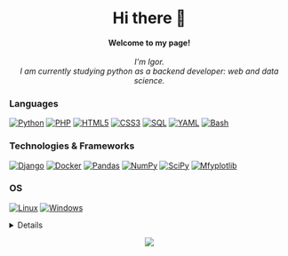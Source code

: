 <h1 align="center">Hi there 👋</h1>
<p align="center">
    <b>Welcome to my page!</b><br><br>
    <i>
      I'm Igor.<br>
      I am currently studying python as a backend developer: web and data science.<br></i>
</p>
  
### Languages
[![Python](https://img.shields.io/badge/python-black?style=for-the-badge&logo=python)](https://github.com/devff)
[![PHP](https://img.shields.io/badge/php-black?style=for-the-badge&logo=php)](https://github.com/devff)
[![HTML5](https://img.shields.io/badge/html5-black?style=for-the-badge&logo=html5)](https://github.com/devff)
[![CSS3](https://img.shields.io/badge/css-black?style=for-the-badge&logo=css3)](https://github.com/devff)
[![SQL](https://img.shields.io/badge/sql-black?style=for-the-badge&logo=postgresql)](https://github.com/devff)
[![YAML](https://img.shields.io/badge/yaml-black?style=for-the-badge&logo=yaml)](https://github.com/devff)
[![Bash](https://img.shields.io/badge/bash-black?style=for-the-badge&logo=gnu-bash&logoColor=white)](https://github.com/devff)
  
### Technologies & Frameworks
[![Django](https://img.shields.io/badge/django-black?style=for-the-badge&logo=django)](https://github.com/devff)
[![Docker](https://img.shields.io/badge/docker-black?style=for-the-badge&logo=docker)](https://hub.docker.com/u/devff)
[![Pandas](https://img.shields.io/badge/pandas-black?style=for-the-badge&logo=pandas)](https://github.com/devff)
[![NumPy](https://img.shields.io/badge/numpy-black?style=for-the-badge&logo=numpy)](https://github.com/devff)
[![SciPy](https://img.shields.io/badge/SciPy-black?style=for-the-badge&logo=scipy)](https://github.com/devff)
[![Mfyplotlib](https://img.shields.io/badge/Matplotlib-black?style=for-the-badge&logo=Matplotlib)](https://github.com/devff)

### OS
[![Linux](https://img.shields.io/badge/linux-black?style=for-the-badge&logo=Linux)](https://github.com/devff)
[![Windows](https://img.shields.io/badge/Windows-black?style=for-the-badge&logo=Windows)](https://github.com/devff)

<details>
<p align="center">
  <a href="https://github.com/devff">
    <img src="http://github-profile-summary-cards.vercel.app/api/cards/profile-details?username=devff&theme=transparent" />
  </a>
</p>
</details>

<p align="center">
  <a href="https://github.com/devff">
    <img src="https://komarev.com/ghpvc/?username=devff&color=blue&style=flat)" />
  </a>
</p>
<!--
**devFF/devFF** is a ✨ _special_ ✨ repository because its `README.md` (this file) appears on your GitHub profile.

Here are some ideas to get you started:

- 🔭 I’m currently working on ...
- 🌱 I’m currently learning ...
- 👯 I’m looking to collaborate on ...
- 🤔 I’m looking for help with ...
- 💬 Ask me about ...
- 📫 How to reach me: ...
- 😄 Pronouns: ...
- ⚡ Fun fact: ...
-->
